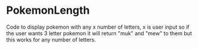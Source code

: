 # PokemonLength
Code to display pokemon with any x number of letters, x is user input so if the user wants 3 letter pokemon it will return "muk" and "mew" to them but this works for any number of letters. 
